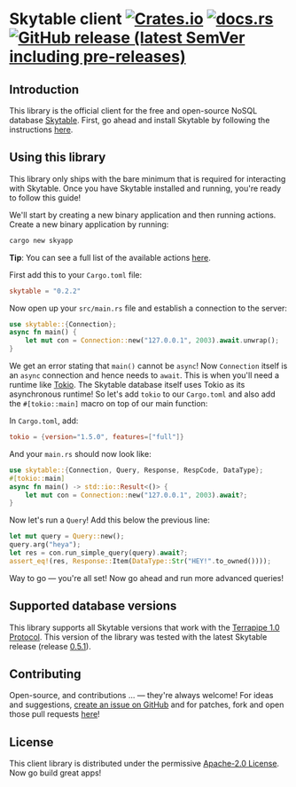 # Skytable client [![Crates.io](https://img.shields.io/crates/v/skytable?style=flat-square)](https://crates.io/crates/skytable) [![docs.rs](https://img.shields.io/docsrs/skytable?style=flat-square)](https://docs.rs/skytable) [![GitHub release (latest SemVer including pre-releases)](https://img.shields.io/github/v/release/skytable/client-rust?include_prereleases&style=flat-square)](https://github.com/skytable/client-rust/releases)

## Introduction

This library is the official client for the free and open-source NoSQL database
[Skytable](https://github.com/skytable/skytable). First, go ahead and install Skytable by
following the instructions [here](https://docs.skytable.io/getting-started).

## Using this library

This library only ships with the bare minimum that is required for interacting with Skytable. Once you have
Skytable installed and running, you're ready to follow this guide!

We'll start by creating a new binary application and then running actions. Create a new binary application
by running:
```sh
cargo new skyapp
```
**Tip**: You can see a full list of the available actions [here](https://docs.skytable.io/actions-overview).

First add this to your `Cargo.toml` file:
```toml
skytable = "0.2.2"
```
Now open up your `src/main.rs` file and establish a connection to the server:
```rust
use skytable::{Connection};
async fn main() {
    let mut con = Connection::new("127.0.0.1", 2003).await.unwrap();
}
```

We get an error stating that `main()` cannot be `async`! Now `Connection` itself is an `async` connection
and hence needs to `await`. This is when you'll need a runtime like [Tokio](https://tokio.rs). The Skytable
database itself uses Tokio as its asynchronous runtime! So let's add `tokio` to our `Cargo.toml` and also add
the `#[tokio::main]` macro on top of our main function:

In `Cargo.toml`, add:
```toml
tokio = {version="1.5.0", features=["full"]}
```
And your `main.rs` should now look like:
```rust
use skytable::{Connection, Query, Response, RespCode, DataType};
#[tokio::main]
async fn main() -> std::io::Result<()> {
    let mut con = Connection::new("127.0.0.1", 2003).await?;
}
```

Now let's run a `Query`! Add this below the previous line:
```rust
let mut query = Query::new();
query.arg("heya");
let res = con.run_simple_query(query).await?;
assert_eq!(res, Response::Item(DataType::Str("HEY!".to_owned())));
```

Way to go &mdash; you're all set! Now go ahead and run more advanced queries!

## Supported database versions

This library supports
all Skytable versions that work with the [Terrapipe 1.0 Protocol](https://docs.skytable.io/Protocol/terrapipe).
This version of the library was tested with the latest Skytable release
(release [0.5.1](https://github.com/skytable/skytable/releases/v0.5.1)).

## Contributing

Open-source, and contributions ... &mdash; they're always welcome! For ideas and suggestions,
[create an issue on GitHub](https://github.com/skytable/client-rust/issues/new) and for patches,
fork and open those pull requests [here](https://github.com/skytable/client-rust)!

## License
This client library is distributed under the permissive 
[Apache-2.0 License](https://github.com/skytable/client-rust/blob/next/LICENSE). Now go build great apps!
